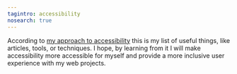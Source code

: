 ```yaml
---
tagintro: accessibility
nosearch: true
---
```

According to [my approach to accessibility](/2020-08-21-my-approach-to-accessibility/) this is my list of useful things, like articles, tools, or techniques. I hope, by learning from it I will make accessibility more accessible for myself and provide a more inclusive user experience with my web projects.
